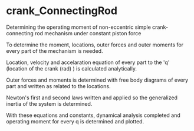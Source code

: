 # crank_ConnectingRod

Determining the operating moment of non-eccentric simple crank-connecting rod mechanism under constant piston force

To determine the moment, locations, outer forces and outer moments for every part of the mechanism is needed.

Location, velocity and accelaration equation of every part to the 'q' (location of the crank (rad) ) is calculated analytically.

Outer forces and moments is determined with free body diagrams of every part and written as related to the locations. 

Newton's first and second laws written and applied so the generalized inertia of the system is determined.

With these equations and constants, dynamical analysis completed and operating moment for every q is determined and plotted.
